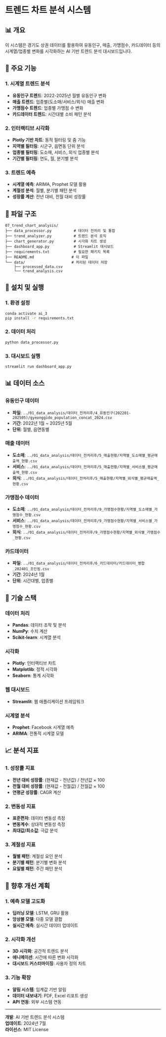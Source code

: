 # 트렌드 차트 분석 시스템

## 📊 개요

이 시스템은 경기도 상권 데이터를 활용하여 유동인구, 매출, 가맹점수, 카드데이터 등의 시계열/업종별 변화를 시각화하는 AI 기반 트렌드 분석 대시보드입니다.

## 🎯 주요 기능

### 1. 시계열 트렌드 분석
- **유동인구 트렌드**: 2022-2025년 월별 유동인구 변화
- **매출 트렌드**: 업종별(도소매/서비스/외식) 매출 변화
- **가맹점수 트렌드**: 업종별 가맹점 수 변화
- **카드데이터 트렌드**: 시간대별 소비 패턴 분석

### 2. 인터랙티브 시각화
- **Plotly 기반 차트**: 동적 필터링 및 줌 기능
- **지역별 필터링**: 시군구, 읍면동 단위 분석
- **업종별 필터링**: 도소매, 서비스, 외식 업종별 분석
- **기간별 필터링**: 연도, 월, 분기별 분석

### 3. 트렌드 예측
- **시계열 예측**: ARIMA, Prophet 모델 활용
- **계절성 분석**: 월별, 분기별 패턴 분석
- **성장률 계산**: 전년 대비, 전월 대비 성장률

## 📁 파일 구조

```
07_trend_chart_analysis/
├── data_processor.py          # 데이터 전처리 및 통합
├── trend_analyzer.py          # 트렌드 분석 로직
├── chart_generator.py         # 시각화 차트 생성
├── dashboard_app.py           # Streamlit 대시보드
├── requirements.txt           # 필요한 패키지 목록
├── README.md                 # 이 파일
└── data/                     # 처리된 데이터 저장
    ├── processed_data.csv
    └── trend_analysis.csv
```

## 🚀 설치 및 실행

### 1. 환경 설정
```bash
conda activate ai_3
pip install -r requirements.txt
```

### 2. 데이터 처리
```bash
python data_processor.py
```

### 3. 대시보드 실행
```bash
streamlit run dashboard_app.py
```

## 📊 데이터 소스

### 유동인구 데이터
- **파일**: `../01_data_analysis/데이터_전처리후/4_유동인구(202201-202505)/gyeonggido_population_concat_2024.csv`
- **기간**: 2022년 1월 ~ 2025년 5월
- **단위**: 월별, 읍면동별

### 매출 데이터
- **도소매**: `../01_data_analysis/데이터_전처리후/5_매출현황/지역별_도소매별_평균매출액_현황.csv`
- **서비스**: `../01_data_analysis/데이터_전처리후/5_매출현황/지역별_서비스별_평균매출액_현황.csv`
- **외식**: `../01_data_analysis/데이터_전처리후/5_매출현황/지역별_외식별_평균매출액_현황.csv`

### 가맹점수 데이터
- **도소매**: `../01_data_analysis/데이터_전처리후/9_가맹점수현황/지역별_도소매별_가맹점수_현황.csv`
- **서비스**: `../01_data_analysis/데이터_전처리후/9_가맹점수현황/지역별_서비스별_가맹점수_현황.csv`
- **외식**: `../01_data_analysis/데이터_전처리후/9_가맹점수현황/지역별_외식별_가맹점수_현황.csv`

### 카드데이터
- **파일**: `../01_data_analysis/데이터_전처리후/6_카드데이터/카드데이터_병합_202401_조인됨.csv`
- **기간**: 2024년 1월
- **단위**: 시간대별, 업종별

## 🔧 기술 스택

### 데이터 처리
- **Pandas**: 데이터 조작 및 분석
- **NumPy**: 수치 계산
- **Scikit-learn**: 시계열 분석

### 시각화
- **Plotly**: 인터랙티브 차트
- **Matplotlib**: 정적 시각화
- **Seaborn**: 통계 시각화

### 웹 대시보드
- **Streamlit**: 웹 애플리케이션 프레임워크

### 시계열 분석
- **Prophet**: Facebook 시계열 예측
- **ARIMA**: 전통적 시계열 모델

## 📈 분석 지표

### 1. 성장률 지표
- **전년 대비 성장률**: (현재값 - 전년값) / 전년값 × 100
- **전월 대비 성장률**: (현재값 - 전월값) / 전월값 × 100
- **연평균 성장률**: CAGR 계산

### 2. 변동성 지표
- **표준편차**: 데이터 변동성 측정
- **변동계수**: 상대적 변동성 측정
- **최대값/최소값**: 극값 분석

### 3. 계절성 지표
- **월별 패턴**: 계절성 요인 분석
- **분기별 패턴**: 분기별 변화 분석
- **요일별 패턴**: 주간 패턴 분석

## 🎯 향후 개선 계획

### 1. 예측 모델 고도화
- **딥러닝 모델**: LSTM, GRU 활용
- **앙상블 모델**: 다중 모델 결합
- **실시간 예측**: 실시간 데이터 업데이트

### 2. 시각화 개선
- **3D 시각화**: 공간적 트렌드 분석
- **애니메이션**: 시간에 따른 변화 시각화
- **대시보드 커스터마이징**: 사용자 정의 차트

### 3. 기능 확장
- **알림 시스템**: 임계값 기반 알림
- **데이터 내보내기**: PDF, Excel 리포트 생성
- **API 연동**: 외부 시스템 연동

---

**개발**: AI 기반 트렌드 분석 시스템  
**업데이트**: 2024년 7월  
**라이선스**: MIT License 